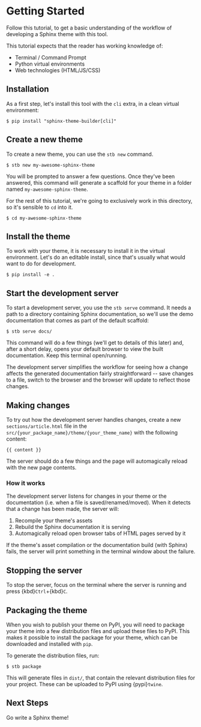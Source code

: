 # Getting Started

Follow this tutorial, to get a basic understanding of the workflow of developing a Sphinx theme with this tool.

This tutorial expects that the reader has working knowledge of:

- Terminal / Command Prompt
- Python virtual environments
- Web technologies (HTML/JS/CSS)

[sphinx]: https://www.sphinx-doc.org/en/master/
[jinja]: https://palletsprojects.com/p/jinja/

## Installation

As a first step, let's install this tool with the `cli` extra, in a clean virtual environment:

```shell
$ pip install "sphinx-theme-builder[cli]"
```

## Create a new theme

To create a new theme, you can use the `stb new` command.

```shell
$ stb new my-awesome-sphinx-theme
```

You will be prompted to answer a few questions. Once they've been answered, this command will generate a scaffold for your theme in a folder named `my-awesome-sphinx-theme`.

For the rest of this tutorial, we're going to exclusively work in this directory, so it's sensible to `cd` into it.

```shell
$ cd my-awesome-sphinx-theme
```

[cookiecutter]: https://cookiecutter.readthedocs.io/
[cruft]: https://github.com/cruft/cruft

## Install the theme

To work with your theme, it is necessary to install it in the virtual environment. Let's do an editable install, since that's usually what would want to do for development.

```shell
$ pip install -e .
```

## Start the development server

To start a development server, you use the `stb serve` command. It needs a path to a directory containing Sphinx documentation, so we'll use the demo documentation that comes as part of the default scaffold:

```shell
$ stb serve docs/
```

This command will do a few things (we'll get to details of this later) and, after a short delay, opens your default browser to view the built documentation. Keep this terminal open/running.

The development server simplifies the workflow for seeing how a change affects the generated documentation fairly straightforward -- save changes to a file, switch to the browser and the browser will update to reflect those changes.

## Making changes

To try out how the development server handles changes, create a new `sections/article.html` file in the `src/{your_package_name}/theme/{your_theme_name}` with the following content:

```jinja
{{ content }}
```

The server should do a few things and the page will automagically reload with the new page contents.

### How it works

The development server listens for changes in your theme or the documentation (i.e. when a file is saved/renamed/moved). When it detects that a change has been made, the server will:

1. Recompile your theme's assets
2. Rebuild the Sphinx documentation it is serving
3. Automagically reload open browser tabs of HTML pages served by it

If the theme's asset compilation or the documentation build (with Sphinx) fails, the server will print something in the terminal window about the failure.

## Stopping the server

To stop the server, focus on the terminal where the server is running and press {kbd}`Ctrl`+{kbd}`C`.

## Packaging the theme

When you wish to publish your theme on PyPI, you will need to package your theme into a few distribution files and upload these files to PyPI. This makes it possible to install the package for your theme, which can be downloaded and installed with `pip`.

To generate the distribution files, run:

```shell
$ stb package
```

This will generate files in `dist/`, that contain the relevant distribution files for your project. These can be uploaded to PyPI using {pypi}`twine`.

## Next Steps

Go write a Sphinx theme!
